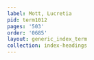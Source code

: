 ```yaml
---
label: Mott, Lucretia
pid: term1012
pages: '503'
order: '0685'
layout: generic_index_term
collection: index-headings
---
```

